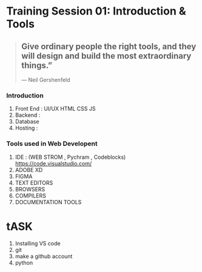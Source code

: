 # Training Session 01: Introduction & Tools
> ## Give ordinary people the right tools, and they will design and build the most extraordinary things.”
>— Neil Gershenfeld

### Introduction
1. Front End : UI/UX HTML CSS JS 
2. Backend : 
3. Database
4. Hosting : 

### Tools used in Web Developent
1. IDE : (WEB STROM , Pychram , Codeblocks) https://code.visualstudio.com/
3. ADOBE XD
4. FIGMA
5. TEXT EDITORS
6. BROWSERS
7. COMPILERS
8.  DOCUMENTATION TOOLS

# tASK
1. Installing VS code
2. git
3. make a github account
4. python
